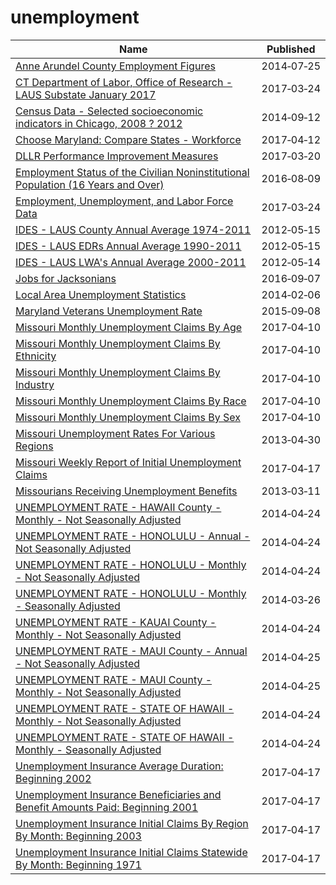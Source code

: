 # unemployment

Name | Published
---- | ---------
[Anne Arundel County Employment Figures](../datasets/8du4-um8y.md) | 2014&#x2011;07&#x2011;25
[CT Department of Labor, Office of Research - LAUS Substate January 2017](../datasets/nfe2-aprv.md) | 2017&#x2011;03&#x2011;24
[Census Data - Selected socioeconomic indicators in Chicago, 2008 ? 2012](../datasets/kn9c-c2s2.md) | 2014&#x2011;09&#x2011;12
[Choose Maryland: Compare States - Workforce](../datasets/5esm-neyf.md) | 2017&#x2011;04&#x2011;12
[DLLR Performance Improvement Measures](../datasets/7m66-dvnt.md) | 2017&#x2011;03&#x2011;20
[Employment Status of the Civilian Noninstitutional Population (16 Years and Over)](../datasets/wkup-gbbg.md) | 2016&#x2011;08&#x2011;09
[Employment, Unemployment, and Labor Force Data](../datasets/ub9y-b3wy.md) | 2017&#x2011;03&#x2011;24
[IDES - LAUS County Annual Average 1974-2011](../datasets/mesy-sktx.md) | 2012&#x2011;05&#x2011;15
[IDES - LAUS EDRs Annual Average 1990-2011](../datasets/jrpc-cqi9.md) | 2012&#x2011;05&#x2011;15
[IDES - LAUS LWA's Annual Average 2000-2011](../datasets/j4e8-4cec.md) | 2012&#x2011;05&#x2011;14
[Jobs for Jacksonians](../datasets/fj2t-2ps5.md) | 2016&#x2011;09&#x2011;07
[Local Area Unemployment Statistics](../datasets/ak95-mjh9.md) | 2014&#x2011;02&#x2011;06
[Maryland Veterans Unemployment Rate](../datasets/prxf-ppu5.md) | 2015&#x2011;09&#x2011;08
[Missouri Monthly Unemployment Claims By Age](../datasets/5tqh-2x4m.md) | 2017&#x2011;04&#x2011;10
[Missouri Monthly Unemployment Claims By Ethnicity](../datasets/xm42-6a8n.md) | 2017&#x2011;04&#x2011;10
[Missouri Monthly Unemployment Claims By Industry](../datasets/cj66-t7xq.md) | 2017&#x2011;04&#x2011;10
[Missouri Monthly Unemployment Claims By Race](../datasets/cq57-7qrb.md) | 2017&#x2011;04&#x2011;10
[Missouri Monthly Unemployment Claims By Sex](../datasets/4v5t-4kqk.md) | 2017&#x2011;04&#x2011;10
[Missouri Unemployment Rates For Various Regions](../datasets/uaxb-77vv.md) | 2013&#x2011;04&#x2011;30
[Missouri Weekly Report of Initial Unemployment Claims](../datasets/qet9-8yam.md) | 2017&#x2011;04&#x2011;17
[Missourians Receiving Unemployment Benefits](../datasets/uite-mset.md) | 2013&#x2011;03&#x2011;11
[UNEMPLOYMENT RATE - HAWAII County - Monthly - Not Seasonally Adjusted](../datasets/fwib-3htg.md) | 2014&#x2011;04&#x2011;24
[UNEMPLOYMENT RATE - HONOLULU - Annual - Not Seasonally Adjusted](../datasets/jgtk-zvs5.md) | 2014&#x2011;04&#x2011;24
[UNEMPLOYMENT RATE - HONOLULU - Monthly - Not Seasonally Adjusted](../datasets/8djr-dj7q.md) | 2014&#x2011;04&#x2011;24
[UNEMPLOYMENT RATE - HONOLULU - Monthly - Seasonally Adjusted](../datasets/8hbh-6di9.md) | 2014&#x2011;03&#x2011;26
[UNEMPLOYMENT RATE - KAUAI County - Monthly - Not Seasonally Adjusted](../datasets/cieb-g5na.md) | 2014&#x2011;04&#x2011;24
[UNEMPLOYMENT RATE - MAUI County - Annual - Not Seasonally Adjusted](../datasets/gydz-g9uw.md) | 2014&#x2011;04&#x2011;25
[UNEMPLOYMENT RATE - MAUI County - Monthly - Not Seasonally Adjusted](../datasets/xhzq-4bun.md) | 2014&#x2011;04&#x2011;25
[UNEMPLOYMENT RATE - STATE OF HAWAII - Monthly - Not Seasonally Adjusted](../datasets/skx5-9dam.md) | 2014&#x2011;04&#x2011;24
[UNEMPLOYMENT RATE - STATE OF HAWAII - Monthly - Seasonally Adjusted](../datasets/qxej-k2af.md) | 2014&#x2011;04&#x2011;24
[Unemployment Insurance Average Duration: Beginning 2002](../datasets/qkrk-6v78.md) | 2017&#x2011;04&#x2011;17
[Unemployment Insurance Beneficiaries and Benefit Amounts Paid: Beginning 2001](../datasets/xbjp-8sra.md) | 2017&#x2011;04&#x2011;17
[Unemployment Insurance Initial Claims By Region By Month: Beginning 2003](../datasets/w34r-gwfk.md) | 2017&#x2011;04&#x2011;17
[Unemployment Insurance Initial Claims Statewide By Month: Beginning 1971](../datasets/ns8z-xewg.md) | 2017&#x2011;04&#x2011;17

